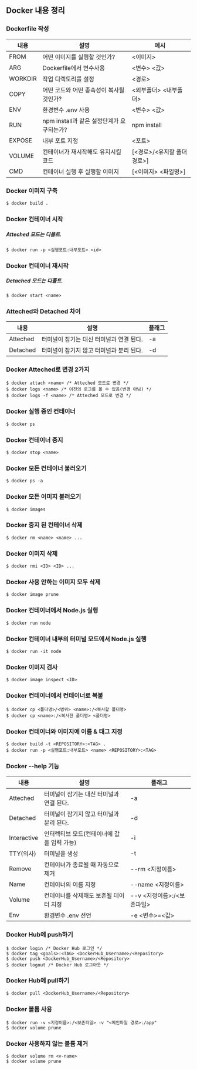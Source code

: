 ## Docker 내용 정리

### Dockerfile 작성

| 내용    | 설명                                      | 예시                        |
| ------- | ----------------------------------------- | --------------------------- |
| FROM    | 어떤 이미지를 실행할 것인가?              | <이미지>                    |
| ARG     | Dockerfile에서 변수사용                   | <변수> <값>                 |
| WORKDIR | 작업 디렉토리를 설정                      | <경로>                      |
| COPY    | 어떤 코드와 어떤 종속성이 복사될 것인가?  | <외부폴더> <내부폴더>       |
| ENV     | 환경변수 .env 사용                        | <변수> <값>                 |
| RUN     | npm install과 같은 설정단계가 요구되는가? | npm install                 |
| EXPOSE  | 내부 포트 지정                            | <포트>                      |
| VOLUME  | 컨테이너가 재시작해도 유지시킬 코드       | [<경로>/<유지할 폴더 경로>] |
| CMD     | 컨테이너 실행 후 실행할 이미지            | [<이미지> <파일명>]         |

### Docker 이미지 구축

```
$ docker build .
```

### Docker 컨테이너 시작

##### Atteched 모드는 디폴트.

```
$ docker run -p <실행포트:내부포트> <id>
```

### Docker 컨테이너 재시작

##### Detached 모드는 디폴트.

```
$ docker start <name>
```

### Atteched와 Detached 차이

| 내용     | 설명                                     | 플래그 |
| -------- | ---------------------------------------- | ------ |
| Atteched | 터미널이 잠기는 대신 터미널과 연결 된다. | -a     |
| Detached | 터미널이 잠기지 않고 터미널과 분리 된다. | -d     |

### Docker Atteched로 변경 2가지

```
$ docker attach <name> /* Atteched 모드로 변경 */
$ docker logs <name> /* 이전의 로그를 볼 수 있음(변경 아님) */
$ docker logs -f <name> /* Atteched 모드로 변경 */
```

### Docker 실행 중인 컨테이너

```
$ docker ps
```

### Docker 컨테이너 중지

```
$ docker stop <name>
```

### Docker 모든 컨테이너 불러오기

```
$ docker ps -a
```

### Docker 모든 이미지 불러오기

```
$ docker images
```

### Docker 중지 된 컨테이너 삭제

```
$ docker rm <name> <name> ...
```

### Docker 이미지 삭제

```
$ docker rmi <ID> <ID> ...
```

### Docker 사용 안하는 이미지 모두 삭제

```
$ docker image prune
```

### Docker 컨테이너에서 Node.js 실행

```
$ docker run node
```

### Docker 컨테이너 내부의 터미널 모드에서 Node.js 실행

```
$ docker run -it node
```

### Docker 이미지 검사

```
$ docker image inspect <ID>
```

### Docker 컨테이너에서 컨테이너로 복붙

```
$ docker cp <폴더명>/<범위> <name>:/<복사할 폴더명>
$ docker cp <name>:/<복사한 폴더명> <폴더명>
```

### Docker 컨테이너와 이미지에 이름 & 태그 지정

```
$ docker build -t <REPOSITORY>:<TAG> .
$ docker run -p <실행포트:내부포트> <name> <REPOSITORY>:<TAG>
```

### Docker --help 기능

| 내용        | 설명                                       | 플래그                     |
| ----------- | ------------------------------------------ | -------------------------- |
| Atteched    | 터미널이 잠기는 대신 터미널과 연결 된다.   | -a                         |
| Detached    | 터미널이 잠기지 않고 터미널과 분리 된다.   | -d                         |
| Interactive | 인터렉티브 모드(컨테이너에 값을 입력 가능) | -i                         |
| TTY(의사)   | 터미널을 생성                              | -t                         |
| Remove      | 컨테이너가 종료될 때 자동으로 제거         | --rm <지정이름>            |
| Name        | 컨테이너의 이름 지정                       | --name <지정이름>          |
| Volume      | 컨테이너를 삭제해도 보존될 데이터 지정     | --v <지정이름>:/<보존파일> |
| Env         | 환경변수 .env 선언                         | -e <변수>=<값>             |

### Docker Hub에 push하기

```
$ docker login /* Docker Hub 로그인 */
$ docker tag <goals>:<TAG> <DockerHub_Username>/<Repository>
$ docker push <DockerHub_Username>/<Repository>
$ docker logout /* Docker Hub 로그아웃 */
```

### Docker Hub에 pull하기

```
$ docker pull <DockerHub_Username>/<Repository>
```

### Docker 볼륨 사용

```
$ docker run -v <지정이름>:/<보존파일> -v "<메인파일 경로>:/app"
$ docker volume prune
```

### Docker 사용하지 않는 볼륨 제거

```
$ docker volume rm <v-name>
$ docker volume prune
```
